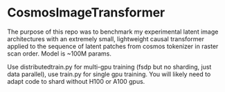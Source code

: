 # CosmosImageTransformer

The purpose of this repo was to benchmark my experimental latent image architectures with an extremely small, lightweight causal transformer applied to the sequence of latent patches from cosmos tokenizer in raster scan order. Model is ~100M params.








Use distributedtrain.py for multi-gpu training (fsdp but no sharding, just data parallel), use train.py for single gpu training. You will likely need to adapt code to shard without H100 or A100 gpus.
